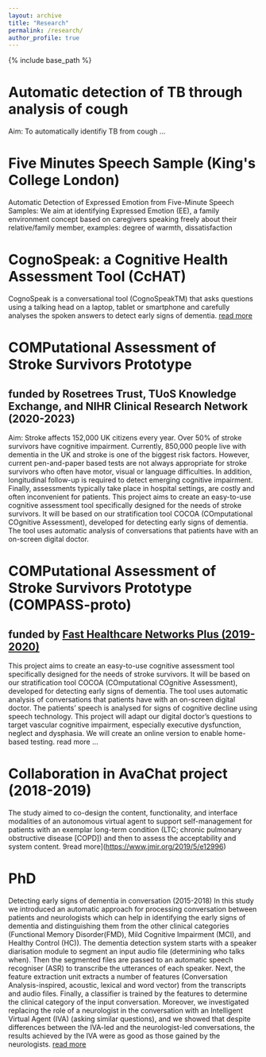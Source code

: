 ```yaml
---
layout: archive
title: "Research"
permalink: /research/
author_profile: true
---
```


{% include base_path %}
# Automatic detection of TB through analysis of cough
Aim: To automatically identifiy TB from cough ...

# Five Minutes Speech Sample (King's College London)
Automatic Detection of Expressed Emotion from Five-Minute Speech Samples: We aim at identifying Expressed Emotion (EE), a family environment concept based on caregivers speaking freely about their relative/family member, examples: degree of warmth, dissatisfaction

# CognoSpeak: a Cognitive Health Assessment Tool (CcHAT)
CognoSpeak is a conversational tool (CognoSpeakTM) that asks questions using a talking head on a laptop, tablet or smartphone and carefully analyses the spoken answers to detect early signs of dementia. [read more](https://cognospeak.co.uk/cognospeak-login)

# COMPutational Assessment of Stroke Survivors Prototype 
## funded by Rosetrees Trust, TUoS Knowledge Exchange, and NIHR Clinical Research Network (2020-2023)
Aim: Stroke affects 152,000 UK citizens every year. Over 50% of stroke survivors have cognitive impairment. Currently, 850,000 people live with dementia in the UK and stroke is one of the biggest risk factors. However, current pen-and-paper based tests are not always appropriate for stroke survivors who often have motor, visual or language difficulties. In addition, longitudinal follow-up is required to detect emerging cognitive impairment. Finally, assessments typically take place in hospital settings, are costly and often inconvenient for patients. This project aims to create an easy-to-use cognitive assessment tool specifically designed for the needs of stroke survivors. It will be based on our stratification tool COCOA (COmputational COgnitive Assessment), developed for detecting early signs of dementia. The tool uses automatic analysis of conversations that patients have with an on-screen digital doctor.

# COMPutational Assessment of Stroke Survivors Prototype (COMPASS-proto) 
## funded by [Fast Healthcare Networks Plus (2019-2020)](http://www.fast-healthcare.org.uk/compass-proto)
This project aims to create an easy-to-use cognitive assessment tool specifically designed for the needs of stroke survivors. It will be based on our stratification tool COCOA (COmputational COgnitive Assessment), developed for detecting early signs of dementia. The tool uses automatic analysis of conversations that patients have with an on-screen digital doctor. The patients’ speech is analysed for signs of cognitive decline using speech technology. This project will adapt our digital doctor’s questions to target vascular cognitive impairment, especially executive dysfunction, neglect and dysphasia. We will create an online version to enable home-based testing. read more ...

# Collaboration in AvaChat project (2018-2019)
The study aimed to co-design the content, functionality, and interface modalities of an autonomous virtual agent to support self-management for patients with an exemplar long-term condition (LTC; chronic pulmonary obstructive disease [COPD]) and then to assess the acceptability and system content. 9read more](https://www.jmir.org/2019/5/e12996)

# PhD
Detecting early signs of dementia in conversation (2015-2018)
In this study we introduced an automatic approach for processing conversation between patients and neurologists which can help in identifying the early signs of dementia and distinguishing them from the other clinical categories (Functional Memory Disorder(FMD), Mild Cognitive Impairment (MCI), and Healthy Control (HC)). The dementia detection system starts with a speaker diarisation module to segment an input audio file (determining who talks when). Then the segmented files are passed to an automatic speech recogniser (ASR) to transcribe the utterances of each speaker. Next, the feature extraction unit extracts a number of features (Conversation Analysis-inspired, acoustic, lexical and word vector) from the transcripts and audio files. Finally, a classifier is trained by the features to determine the clinical category of the input conversation. Moreover, we investigated replacing the role of a neurologist in the conversation with an Intelligent Virtual Agent (IVA) (asking similar questions), and we showed that despite differences between the IVA-led and the neurologist-led conversations, the results achieved by the IVA were as good as those gained by the neurologists. [read more](https://etheses.whiterose.ac.uk/23607/1/PhD_Thesis_Final.pdf)
